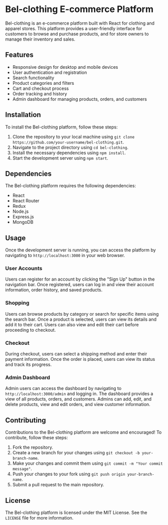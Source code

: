 Bel-clothing E-commerce Platform
================================

Bel-clothing is an e-commerce platform built with React for clothing and apparel stores. This platform provides a user-friendly interface for customers to browse and purchase products, and for store owners to manage their inventory and sales.

Features
--------

-   Responsive design for desktop and mobile devices
-   User authentication and registration
-   Search functionality
-   Product categories and filters
-   Cart and checkout process
-   Order tracking and history
-   Admin dashboard for managing products, orders, and customers

Installation
------------

To install the Bel-clothing platform, follow these steps:

1.  Clone the repository to your local machine using `git clone https://github.com/your-username/bel-clothing.git`.
2.  Navigate to the project directory using `cd bel-clothing`.
3.  Install the necessary dependencies using `npm install`.
4.  Start the development server using `npm start`.

Dependencies
------------

The Bel-clothing platform requires the following dependencies:

-   React
-   React Router
-   Redux
-   Node.js
-   Express.js
-   MongoDB

Usage
-----

Once the development server is running, you can access the platform by navigating to `http://localhost:3000` in your web browser.

### User Accounts

Users can register for an account by clicking the "Sign Up" button in the navigation bar. Once registered, users can log in and view their account information, order history, and saved products.

### Shopping

Users can browse products by category or search for specific items using the search bar. Once a product is selected, users can view its details and add it to their cart. Users can also view and edit their cart before proceeding to checkout.

### Checkout

During checkout, users can select a shipping method and enter their payment information. Once the order is placed, users can view its status and track its progress.

### Admin Dashboard

Admin users can access the dashboard by navigating to `http://localhost:3000/admin` and logging in. The dashboard provides a view of all products, orders, and customers. Admins can add, edit, and delete products, view and edit orders, and view customer information.

Contributing
------------

Contributions to the Bel-clothing platform are welcome and encouraged! To contribute, follow these steps:

1.  Fork the repository.
2.  Create a new branch for your changes using `git checkout -b your-branch-name`.
3.  Make your changes and commit them using `git commit -m "Your commit message"`.
4.  Push your changes to your fork using `git push origin your-branch-name`.
5.  Submit a pull request to the main repository.

License
-------

The Bel-clothing platform is licensed under the MIT License. See the `LICENSE` file for more information.
